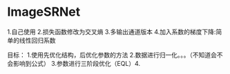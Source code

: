 # ImageSRNet
1.自己使用
2.损失函数修改为交叉熵
3.多输出通道版本
4.加入系数的梯度下降:简单的线性回归系数


目标：
1.使用先优化结构，后优化参数的方法
2.数据进行归一化。。。（不知道会不会影响到公式）
3.参数进行三阶段优化（EQL）4.
